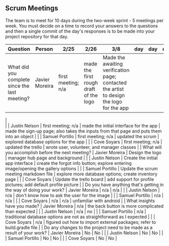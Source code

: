 ## Scrum Meetings
The team is to meet for 10 days during the two-week sprint - 5 meetings per week. You must decide on a time to record your answers to the questions and then a single commit of the day's responses is to be made into your project repository for that day.

Question    |          Person                                             | 2/25 | 2/26 | 3/8 | day | day | day | day |day | day | day |
------------|---------------------------------------------------------------------|-----|-----|-----|-----|-----|-----|-----|----|-----|-----|                                                              
| What did you complete since the last meeting? | Javier Moreira | first meeting; n/a | made the first rough draft of the logo | Made the awaiting verification page; contacted the artist to design the logo for the app 
|   
|            | Justin Nelson | first meeting; n/a | made the initial interface for the app | made the sign-up page; also takes the inputs from that page and puts them into an object |
|            | Samuel Portillo | first meeting; n/a | updated the scrum | explored database options for the app |
|            | Cove Soyars | first meeting; n/a | updated the trello | wrote user, volunteer, and manager classes |
| What will you accomplish before the next meeting? | Javier Moreira | Design the logo | manager hub page and background |
|            | Justin Nelson | Create the initial app interface | create the forgot info button; explore entering image/opening the gallery options | 
|            | Samuel Portillo | Update the scrum meeting markdown file | explore more database options; create inventory page |
|            | Cove Soyars | Update the trello board | add support for profile pictures; add default profile picture |
| Do you have anything that's getting in the way of doing your work? | Javier Moreira | n/a | n/a | 
|            | Justin Nelson | n/a | don't know how to ask the user for the image |
|            | Samuel Portillo | n/a | n/a |
|            | Cove Soyars | n/a | n/a | unfamiliar with android |
| What insights have you made? | Javier Moreira | n/a | the back button is more complicated than expected |
|            | Justin Nelson | n/a | no |
|            | Samuel Portillo | n/a | traditional database options are not as straightforward as I expected |
|            | Cove Soyars | n/a | figured out how to import external packages; refer to build.gradle file |
| Do any changes to the project need to be made as a result of your work? | Javier Moreira | No | No |
|            | Justin Nelson | No | No |
|            | Samuel Portillo | No | No |
|            | Cove Soyars | No | No |
